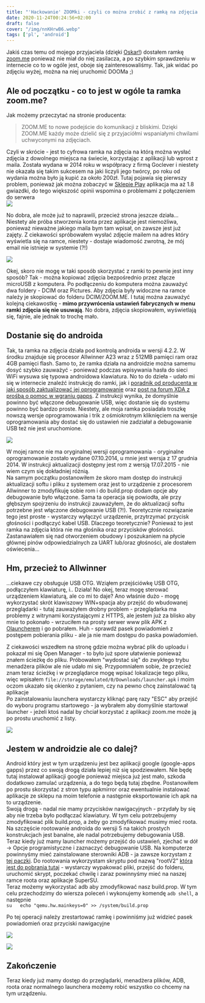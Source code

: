 ```yaml
---
title: "'Hackowanie' ZOOMki - czyli co można zrobić z ramką na zdjęcia Zoom.me"
date: 2020-11-24T00:24:56+02:00
draft: false
cover: "/img/nnKHrwB6.webp"
tags: ['pl', 'android']
---
```


Jakiś czas temu od mojego przyjaciela (dzięki [Oskar!](https://www.instagram.com/oskarhyung/)) dostałem ramkę [zoom.me](https://zoom.me) ponieważ nie miał do niej zasilacza, a po szybkim sprawdzeniu w internecie co to w ogóle jest, oboje się zainteresowaliśmy. Tak, jak widać po zdjęciu wyżej, można na niej uruchomić DOOMa ;)

## Ale od początku - co to jest w ogóle ta ramka zoom.me?

Jak możemy przeczytać na stronie producenta:

> ZOOM.ME to nowe podejście do komunikacji z bliskimi. Dzięki ZOOM.ME każdy może dzielić się z przyjaciółmi wspaniałymi chwilami uchwyconymi na zdjęciach.

Czyli w skrócie - jest to cyfrowa ramka na zdjęcia na którą można wysłać zdjęcia z dowolnego miejsca na świecie, korzystając z aplikacji lub wprost z maila. Została wydana w 2014 roku w współpracy z firmą Goclever i niestety nie okazała się takim sukcesem na jaki liczyli jego twórcy, po roku od wydania można było ją kupić za około 200zł. Tutaj pojawia się pierwszy problem, ponieważ jak można zobaczyć w [Sklepie Play](https://play.google.com/store/apps/details?id=me.zoom.asender) aplikacja ma aż 1.8 gwiazdki, do tego większość opinii wspomina o problemami z połączeniem do serwera  
![](https://i.issei.space/LNeGaGHf.png) 

No dobra, ale może już to naprawili, przecież strona jeszcze działa... Niestety ale próba stworzenia konta przez aplikacje jest niemożliwa, ponieważ nieważne jakiego maila bym tam wpisał, on zawsze jest już zajęty. Z ciekawości spróbowałem wysłać zdjęcie mailem na adres który wyświetla się na ramce, niestety - dostaje wiadomość zwrotną, że mój email nie istnieje w systemie (?!)  


![](https://i.issei.space/36RWEPbI.png)


Okej, skoro nie mogę w taki sposób skorzystać z ramki to pewnie jest inny sposób? Tak - można kopiować zdjęcia bezpośrednio przez złącze microUSB z komputera. Po podłączeniu do komputera można zauważyć dwa foldery - DCIM oraz Pictures. Aby zdjęcia były widoczne na ramce należy je skopiować do folderu DCIM/ZOOM.ME. I tutaj można zauważyć kolejną ciekawostkę - **mimo przywrócenia ustawień fabrycznych w menu ramki zdjęcia się nie usuwają**. No dobra, zdjęcia skopiowałem, wyświetlają się, fajnie, ale jednak to trochę mało.  

## Dostanie się do androida

Tak, ta ramka na zdjęcia działa pod kontrolą androida w wersji 4.2.2\. W środku znajduje się procesor Allwinner A23 wraz z 512MB pamięci ram oraz 4GB pamięci flash. Samo to, że ramka działa na androidzie można samemu dosyć szybko zauważyć - ponieważ podczas wpisywania hasła do sieci WiFi wysuwa się typowa androidowa klawiatura. No to do dzieła - udało mi się w internecie znaleźć instrukcję do ramki, jak i [poradnik od producenta w jaki sposób zaktualizować jej oprogramowanie](http://downloadfiles.goclever.com/Tablet/Zoom_me/ZOOM.ME_WiFi_Zmiana_Oprogramowania.pdf) oraz [post na forum XDA z prośbą o pomoc w wgraniu gapps](https://forum.xda-developers.com/android/help/goclever-zoom-gapps-t3873801). Z instrukcji wynika, że domyślnie powinno być włączone debugowanie USB, więc dostanie się do systemu powinno być bardzo proste. Niestety, ale moja ramka posiadała troszkę nowszą wersje oprogramowania i trik z ośmiokrotnym kliknięciem na wersje oprogramowania aby dostać się do ustawień nie zadziałał a debugowanie USB też nie jest uruchomione.  


![](https://i.issei.space/Eipv7J9R.png) 

W mojej ramce nie ma oryginalnej wersji oprogramowania - oryginalne oprogramowanie zostało wydane 07.10.2014, u mnie jest wersja z 17 grudnia 2014\. W instrukcji aktualizacji dostępny jest rom z wersją 17.07.2015 - nie wiem czym się dokładniej różnią.  
Na samym początku postanowiłem że skoro mam dostęp do instrukcji aktualizacji softu i pliku z systemem oraz jest to urządzenie z procesorem Allwinner to zmodyfikuję sobie rom i do build.prop dodam opcje aby debugowanie było włączone. Sama ta operacja się powiodła, ale przy głębszym spojrzeniu do instrukcji zauważyłem, że do aktualizacji softu potrzebne jest włączone debugowanie USB (?!). Teoretycznie rozwiązanie tego jest proste - wystarczy wyłączyć urządzenie, przytrzymać przycisk głośności i podłączyć kabel USB. Dlaczego teoretycznie? Ponieważ to jest ramka na zdjęcia która nie ma głośnika oraz przycisków głośności. Zastanawiałem się nad otworzeniem obudowy i poszukaniem na płycie głównej pinów odpowiedzialnych za UART lub/oraz głośności, ale dostałem oświecenia...  

## Hm, przecież to Allwinner

...ciekawe czy obsługuje USB OTG. Wziąłem przejściówkę USB OTG, podłączyłem klawiaturę, i.. Działa! No okej, teraz mogę sterować urządzeniem klawiaturą, ale co mi to daje? Ano właśnie dużo - mogę wykorzystać skrót klawiszowy WIN+spacja aby przejść do wbudowanej przeglądarki - tutaj zauważyłem drobny problem - przeglądarka ma problemy z witrynami korzystającymi z HTTPS, ale jestem już za blisko aby mnie to pokonało - wrzuciłem na prosty serwer www plik APK z [Olauncherem](https://github.com/tanujnotes/Olauncher) i go pobrałem. Huh - sprawdź pasek powiadomień z postępem pobierania pliku - ale ja nie mam dostępu do paska powiadomień.  

Z ciekawości wszedłem na stronę gdzie można wybrać plik do uploadu i pokazał mi się Open Manager - to było już spore ułatwienie ponieważ znałem ścieżkę do pliku. Próbowałem "wydostać się" do zwykłego trybu menadżera plików ale nie udało mi się. Przypomniałem sobie, że przecież znam teraz ścieżkę i w przeglądarce mogę wpisać lokalizacje tego pliku, więc wpisałem `file://storage/emulated/0/Downloads/launcher.apk` i moim oczom ukazało się okienko z pytaniem, czy na pewno chcę zainstalować tą aplikacje  
Po zainstalowaniu launchera wystarczy kliknąć parę razy "ESC" aby przejść do wyboru programu startowego - ja wybrałem aby domyślnie startował launcher - jeżeli ktoś nadal by chciał korzystać z aplikacji zoom.me może ją po prostu uruchomić z listy. 

![](https://i.issei.space/00f1fFSU.jpg)

## Jestem w androidzie ale co dalej?

Android który jest w tym urządzeniu jest bez aplikacji google (google-apps gapps) przez co swoją drogą działa lepiej niż się spodziewałem. Nie będę tutaj instalował aplikacji google ponieważ miejsca już jest mało, szkoda dodatkowo zamulać urządzenia, a do tego będą tutaj zbędne. Postanowiłem po prostu skorzystać z stron typu apkmirror oraz ewentualnie instalować aplikacje ze sklepu na moim telefonie a następnie eksportowanie ich apk na to urządzenie.  
Swoją drogą - nadal nie mamy przycisków nawigacyjnych - przydały by się aby nie trzeba było podłączać klawiatury. W tym celu potrzebujemy zmodyfikować plik build.prop, a żeby go zmodyfikować musimy mieć roota.  
Na szczęście rootowanie androida do wersji 5 na takich prostych konstrukcjach jest banalne, ale nadal potrzebujemy debugowania USB. Teraz kiedy już mamy launcher możemy przejść do ustawień, zjechać w dół -> Opcje programistyczne i zaznaczyć debugowanie USB. Na komputerze powinnyśmy mieć zainstalowane sterowniki ADB - ja zawsze korzystam z [tej paczki](https://forum.xda-developers.com/showthread.php?t=2588979). Do rootowania wykorzystam skryptu pod nazwą "rootV2" [która jest do pobrania tutaj](https://www.mediafire.com/download/12b1y3aw0k5dhkx/RootV2.rar) - wystarczy wypakować pliki, przejść do folderu, uruchomić skrypt, poczekać chwilę i zaraz powinnyśmy mieć na naszej ramce roota oraz aplikacje SuperSU.  
Teraz możemy wykorzystać adb aby zmodyfikować nasz build.prop. W tym celu przechodzimy do wiersza poleceń i wykonujemy komendę `adb shell`, a następnie  
`su  
echo "qemu.hw.mainkeys=0" >> /system/build.prop`  

Po tej operacji należy zrestartować ramkę i powinniśmy już widzieć pasek powiadomień oraz przyciski nawigacyjne  


![](https://i.issei.space/TjqlR0Qq.png) 

![](https://i.issei.space/zvhXlQMt.png)

## Zakończenie

Teraz kiedy już mamy dostęp do przeglądarki, menadżera plików, ADB, roota oraz normalnego launchera możemy robić wszystko co chcemy na tym urządzeniu.